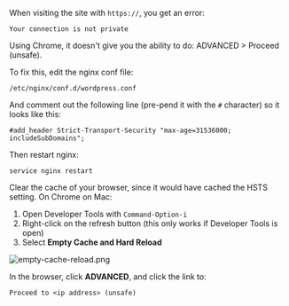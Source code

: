 When visiting the site with `https://`, you get an error:

```
Your connection is not private
```

Using Chrome, it doesn't give you the ability to do: ADVANCED > Proceed (unsafe).

To fix this, edit the nginx conf file:

```
/etc/nginx/conf.d/wordpress.conf
```

And comment out the following line (pre-pend it with the `#` character) so it looks like this:

```
#add_header Strict-Transport-Security "max-age=31536000; includeSubDomains";
```

Then restart nginx:

```
service nginx restart
```

Clear the cache of your browser, since it would have cached the HSTS setting. On Chrome on Mac:

1. Open Developer Tools with `Command-Option-i`
1. Right-click on the refresh button (this only works if Developer Tools is open)
1. Select **Empty Cache and Hard Reload**

![empty-cache-reload.png](https://bitbucket.org/repo/8z7XepL/images/1286665317-empty-cache-reload.png)

In the browser, click **ADVANCED**, and click the link to:

```
Proceed to <ip address> (unsafe)
```